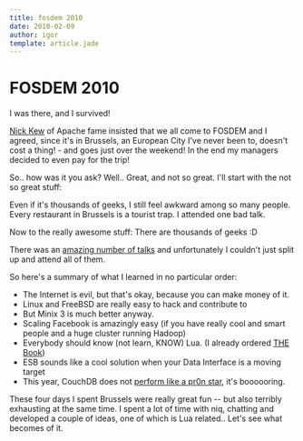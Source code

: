 ```yaml
---
title: fosdem 2010
date: 2010-02-09
author: igor
template: article.jade
---
```

# FOSDEM 2010
I was there, and I survived!

[Nick Kew](http://bahumbug.wordpress.com/) of Apache fame insisted that we all come to FOSDEM and I agreed, since it's in Brussels, an European City I've never been to, doesn't cost a thing! - and goes just over the weekend! In the end my managers decided to even pay for the trip!

So.. how was it you ask? Well.. Great, and not so great. I'll start with the not so great stuff:

Even if it's thousands of geeks, I still feel awkward among so many people. Every restaurant in Brussels is a tourist trap. I attended one bad talk.

Now to the really awesome stuff: There are thousands of geeks :D

There was an [amazing number of talks](http://fosdem.org/2010/schedule/days) and unfortunately I couldn't just split up and attend all of them.

So here's a summary of what I learned in no particular order:

-   The Internet is evil, but that's okay, because you can make money of it.
-   Linux and FreeBSD are really easy to hack and contribute to
-   But Minix 3 is much better anyway.
-   Scaling Facebook is amazingly easy (if you have really cool and smart people and a huge cluster running Hadoop)
-   Everybody should know (not learn, KNOW) Lua. (I already ordered [THE Book](http://www.amazon.com/exec/obidos/ASIN/8590379825/lua-home-20))
-   ESB sounds like a cool solution when your Data Interface is a moving target
-   This year, CouchDB does not [perform like a pr0n star](http://www.slideshare.net/mattetti/couchdb-perform-like-a-pr0n-star), it's boooooring.

These four days I spent Brussels were really great fun -- but also terribly exhausting at the same time. I spent a lot of time with niq, chatting and developed a couple of ideas, one of which is Lua related.. Let's see what becomes of it.
